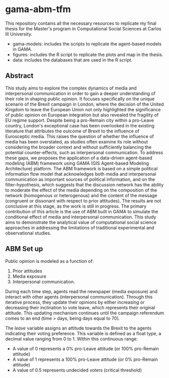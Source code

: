 # gama-abm-tfm
This repository contains all the necessary resources to replicate my final thesis for the Master's program in Computational Social Sciences at Carlos III University.

* gama-models: includes the scripts to replicate the agent-based models in GAMA. 
* figures: includes the R script to replicate the plots and map in the thesis. 
* data: includes the databases that are used in the R script.

## Abstract
This study aims to explore the complex dynamics of media and interpersonal communication in order to gain a deeper understanding of their role in shaping public opinion. It focuses specifically on the unique scenario of the Brexit campaign in London, where the decision of the United Kingdom to leave the European Union not only highlighted the significance of public opinion on European integration but also revealed the fragility of EU regime support. Despite being a pro-Remain city within a pro-Leave country, London's exceptional case has been overlooked in the existing literature that attributes the outcome of Brexit to the influence of Eurosceptic media. This raises the question of whether the influence of media has been overstated, as studies often examine its role without considering the broader context and without sufficiently balancing the potential counter-effects, such as interpersonal communication. To address these gaps, we proposes the application of a data-driven agent-based modeling (ABM) framework using GAMA (GIS Agent-based Modeling Architecture) platform. The ABM framework is based on a simple political information flow model that acknowledges both media and interpersonal communication as important sources of political information, and on the filter-hypothesis, which suggests that the discussion network has the ability to moderate the effect of the media depending on the composition of the network (homogenous or heterogenous) and the content of the message (congruent or dissonant with respect to prior attitudes). The results are not conclusive at this stage, as the work is still in progress. The primary contribution of this article is the use of ABM built in GAMA to simulate the conditional effect of media and interpersonal communication. This study aims to demonstrate the analytical value of computational social science approaches in addressing the limitations of traditional experimental and observational studies.
 
## ABM Set up

Public opinion is modeled as a function of: 
1. Prior attitudes
2. Media exposure
3. Interpersonal communication.

During each time step, agents read the newspaper (media exposure) and interact with other agents (interpersonal communication). Through this iterative process, they update their opinions by either increasing or decreasing their inclination to vote leave, which represents their original attitude. This updating mechanism continues until the campaign referendum comes to an end (time > days, being days equal to 70).

The *leave* variable assigns an attitude towards the Brexit to the agents indicating their voting preference. This variable is defined as a float type, a decimal value ranging from 0 to 1. Within this continuous range:
* A value of 0 represents a 0% pro-Leave attitude (or 100% pro-Remain attitude)
* A value of 1 represents a 100% pro-Leave attitude (or 0% pro-Remain attitude)
* A value of 0.5 represents undecided voters (critical threshold)

